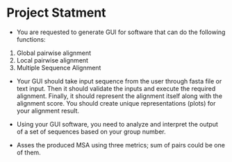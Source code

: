 # Project Statment

- You are requested to generate GUI for software that can do the following functions:  
  
1. Global pairwise alignment  
2. Local pairwise alignment  
3. Multiple Sequence Alignment  
  
- Your GUI should take input sequence from the user through fasta file or text input. Then it should validate the inputs and execute the required alignment. Finally, it should represent the alignment itself along with the alignment score. You should create unique representations (plots) for your alignment result.  
  
- Using your GUI software, you need to analyze and interpret the output of a set of sequences based on your group number.
- Asses the produced MSA using three metrics; sum of pairs could be one of them.
